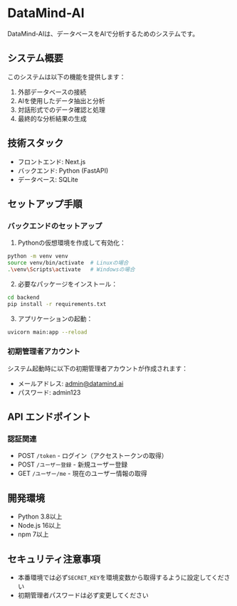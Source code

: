 # DataMind-AI

DataMind-AIは、データベースをAIで分析するためのシステムです。

## システム概要

このシステムは以下の機能を提供します：

1. 外部データベースの接続
2. AIを使用したデータ抽出と分析
3. 対話形式でのデータ確認と処理
4. 最終的な分析結果の生成

## 技術スタック

- フロントエンド: Next.js
- バックエンド: Python (FastAPI)
- データベース: SQLite

## セットアップ手順

### バックエンドのセットアップ

1. Pythonの仮想環境を作成して有効化：
```bash
python -m venv venv
source venv/bin/activate  # Linuxの場合
.\venv\Scripts\activate   # Windowsの場合
```

2. 必要なパッケージをインストール：
```bash
cd backend
pip install -r requirements.txt
```

3. アプリケーションの起動：
```bash
uvicorn main:app --reload
```

### 初期管理者アカウント

システム起動時に以下の初期管理者アカウントが作成されます：

- メールアドレス: admin@datamind.ai
- パスワード: admin123

## API エンドポイント

### 認証関連

- POST `/token` - ログイン（アクセストークンの取得）
- POST `/ユーザー登録` - 新規ユーザー登録
- GET `/ユーザー/me` - 現在のユーザー情報の取得

## 開発環境

- Python 3.8以上
- Node.js 16以上
- npm 7以上

## セキュリティ注意事項

- 本番環境では必ず`SECRET_KEY`を環境変数から取得するように設定してください
- 初期管理者パスワードは必ず変更してください 